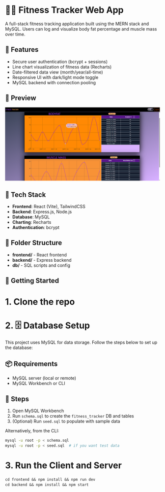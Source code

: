 # 🏋️‍♂️ Fitness Tracker Web App

A full-stack fitness tracking application built using the MERN stack and MySQL. Users can log and visualize body fat percentage and muscle mass over time.

## 🚀 Features

- Secure user authentication (bcrypt + sessions)
- Line chart visualization of fitness data (Recharts)
- Date-filtered data view (month/year/all-time)
- Responsive UI with dark/light mode toggle
- MySQL backend with connection pooling

## 📸 Preview

![App Screenshot](./docs/image.png)

## 🔧 Tech Stack

- **Frontend**: React (Vite), TailwindCSS
- **Backend**: Express.js, Node.js
- **Database**: MySQL
- **Charting**: Recharts
- **Authentication**: bcrypt

## 📂 Folder Structure

- **frontend/** - React frontend
- **backend/** - Express backend
- **db/** - SQL scripts and config

## 📌 Getting Started

# 1. Clone the repo

# 2. 🗄️ Database Setup

This project uses MySQL for data storage. Follow the steps below to set up the database:

## 📦 Requirements

- MySQL server (local or remote)
- MySQL Workbench or CLI

## 🔧 Steps

1. Open MySQL Workbench
2. Run `schema.sql` to create the `fitness_tracker` DB and tables
3. (Optional) Run `seed.sql` to populate with sample data

Alternatively, from the CLI:

```bash
mysql -u root -p < schema.sql
mysql -u root -p < seed.sql  # if you want test data
```

# 3. Run the Client and Server
`cd frontend && npm install && npm run dev`  
`cd backend && npm install && npm start`
